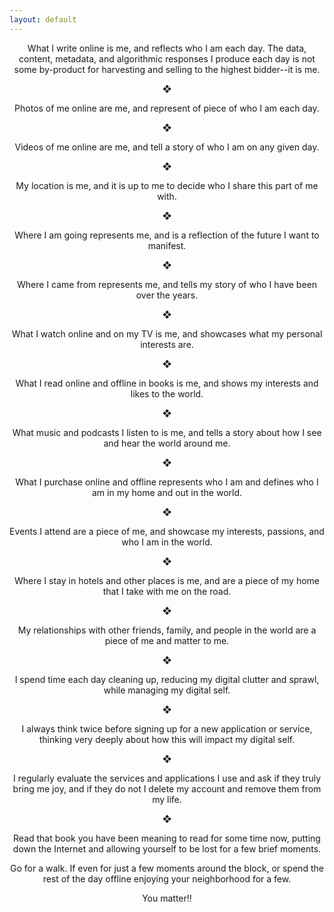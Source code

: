 ```yaml
---
layout: default
---
```


<p align="center">What I write online is me, and reflects who I am each day. The data, content, metadata, and algorithmic responses I produce each day is not some by-product for harvesting and selling to the highest bidder--it is me.</p>
<p align="center">&#x2756;</p>
<p align="center">Photos of me online are me, and represent of piece of who I am each day.</p>
<p align="center">&#x2756;</p>
<p align="center">Videos of me online are me, and tell a story of who I am on any given day.</p>
<p align="center">&#x2756;</p>
<p align="center">My location is me, and it is up to me to decide who I share this part of me with.</p>
<p align="center">&#x2756;</p>
<p align="center">Where I am going represents me, and is a reflection of the future I want to manifest.</p>
<p align="center">&#x2756;</p>
<p align="center">Where I came from represents me, and tells my story of who I have been over the years.</p>
<p align="center">&#x2756;</p>
<p align="center">What I watch online and on my TV is me, and showcases what my personal interests are.</p>
<p align="center">&#x2756;</p>
<p align="center">What I read online and offline in books is me, and shows my interests and likes to the world.</p>
<p align="center">&#x2756;</p>
<p align="center">What music and podcasts I listen to is me, and tells a story about how I see and hear the world around me.</p>
<p align="center">&#x2756;</p>
<p align="center">What I purchase online and offline represents who I am and defines who I am in my home and out in the world.</p>
<p align="center">&#x2756;</p>
<p align="center">Events I attend are a piece of me, and showcase my interests, passions, and who I am in the world.</p>
<p align="center">&#x2756;</p>
<p align="center">Where I stay in hotels and other places is me, and are a piece of my home that I take with me on the road.</p>
<p align="center">&#x2756;</p>
<p align="center">My relationships with other friends, family, and people in the world are a piece of me and matter to me.</p>
<p align="center">&#x2756;</p>
<p align="center">I spend time each day cleaning up, reducing my digital clutter and sprawl, while managing my digital self.</p>
<p align="center">&#x2756;</p>
<p align="center">I always think twice before signing up for a new application or service, thinking very deeply about how this will impact my digital self.</p>
<p align="center">&#x2756;</p>
<p align="center">I regularly evaluate the services and applications I use and ask if they truly bring me joy, and if they do not I delete my account and remove them from my life.</p>
<p align="center">&#x2756;</p>
<p align="center">Read that book you have been meaning to read for some time now, putting down the Internet and allowing yourself to be lost for a few brief moments.</p>
<p align="center">Go for a walk. If even for just a few moments around the block, or spend the rest of the day offline enjoying your neighborhood for a few.</p>
<p align="center">You matter!!</p>

